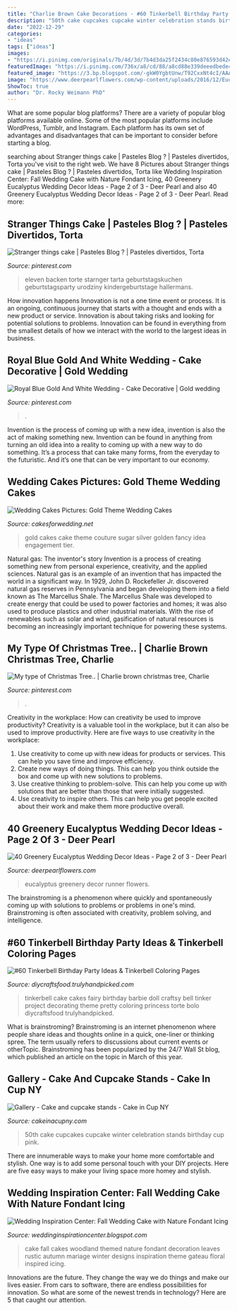 ```yaml
---
title: "Charlie Brown Cake Decorations - #60 Tinkerbell Birthday Party Ideas &amp; Tinkerbell Coloring Pages"
description: "50th cake cupcakes cupcake winter celebration stands birthday cup pink"
date: "2022-12-29"
categories:
- "ideas"
tags: ["ideas"]
images:
- "https://i.pinimg.com/originals/7b/4d/3d/7b4d3da25f2434c80e876593d42ea199.jpg"
featuredImage: "https://i.pinimg.com/736x/a8/cd/88/a8cd88e339deeedbede4863340f1d889.jpg"
featured_image: "https://3.bp.blogspot.com/-gkW0YgbtUnw/T92CxxNt4cI/AAAAAAAAAZ8/Q_YKqElf-08/s1600/Fall+Wedding+Cake+with+Floral+Decoration.jpg"
image: "https://www.deerpearlflowers.com/wp-content/uploads/2016/12/Eucalyptus-wedding-runner-via-Edyta-Szyszlo.jpg"
ShowToc: true
author: "Dr. Rocky Weimann PhD"
---
```



What are some popular blog platforms?
There are a variety of popular blog platforms available online. Some of the most popular platforms include WordPress, Tumblr, and Instagram. Each platform has its own set of advantages and disadvantages that can be important to consider before starting a blog.

	

		
searching about Stranger things cake | Pasteles Blog ? | Pasteles divertidos, Torta you've visit to the right web. We have 8 Pictures about Stranger things cake | Pasteles Blog ? | Pasteles divertidos, Torta like Wedding Inspiration Center: Fall Wedding Cake with Nature Fondant Icing, 40 Greenery Eucalyptus Wedding Decor Ideas - Page 2 of 3 - Deer Pearl and also 40 Greenery Eucalyptus Wedding Decor Ideas - Page 2 of 3 - Deer Pearl. Read more:
		
    
## Stranger Things Cake | Pasteles Blog ? | Pasteles Divertidos, Torta

<img loading=lazy src="https://i.pinimg.com/736x/a8/cd/88/a8cd88e339deeedbede4863340f1d889.jpg" onerror="this.onerror=null;this.src='https://tse3.mm.bing.net/th?id=OIP.GlJDlccOwYSh624NPYIaBgHaJ3&amp;pid=15.1';" alt="Stranger things cake | Pasteles Blog ? | Pasteles divertidos, Torta">

_Source: pinterest.com_

>eleven backen torte starnger tarta geburtstagskuchen geburtstagsparty urodziny kindergeburtstage hallermans. 

	

How innovation happens
Innovation is not a one time event or process. It is an ongoing, continuous journey that starts with a thought and ends with a new product or service. Innovation is about taking risks and looking for potential solutions to problems. Innovation can be found in everything from the smallest details of how we interact with the world to the largest ideas in business.

    
## Royal Blue Gold And White Wedding - Cake Decorative | Gold Wedding

<img loading=lazy src="https://i.pinimg.com/originals/aa/32/83/aa32835e78c9d66dcd4bf2d970c02118.jpg" onerror="this.onerror=null;this.src='https://tse4.mm.bing.net/th?id=OIP.phZgTfgNNU7Bm4h4O7IGDAHaLI&amp;pid=15.1';" alt="Royal Blue Gold And White Wedding - Cake Decorative | Gold wedding">

_Source: pinterest.com_

>. 

	

Invention is the process of coming up with a new idea, invention is also the act of making something new. Invention can be found in anything from turning an old idea into a reality to coming up with a new way to do something. It’s a process that can take many forms, from the everyday to the futuristic. And it’s one that can be very important to our economy.

    
## Wedding Cakes Pictures: Gold Theme Wedding Cakes

<img loading=lazy src="http://2.bp.blogspot.com/-5yBL-cIujbk/T8glfyF8ElI/AAAAAAAAG70/8AyPJ6nYOvk/s1600/gold-wedding-cake-idea.jpg" onerror="this.onerror=null;this.src='https://tse4.mm.bing.net/th?id=OIP.L7Sm3mMJa2zAmxcNAxdhMwAAAA&amp;pid=15.1';" alt="Wedding Cakes Pictures: Gold Theme Wedding Cakes">

_Source: cakesforwedding.net_

>gold cakes cake theme couture sugar silver golden fancy idea engagement tier. 

	

Natural gas: The inventor's story
Invention is a process of creating something new from personal experience, creativity, and the applied sciences. Natural gas is an example of an invention that has impacted the world in a significant way. In 1929, John D. Rockefeller Jr. discovered natural gas reserves in Pennsylvania and began developing them into a field known as The Marcellus Shale. The Marcellus Shale was developed to create energy that could be used to power factories and homes; it was also used to produce plastics and other industrial materials. With the rise of renewables such as solar and wind, gasification of natural resources is becoming an increasingly important technique for powering these systems.

    
## My Type Of Christmas Tree.. | Charlie Brown Christmas Tree, Charlie

<img loading=lazy src="https://i.pinimg.com/originals/7b/4d/3d/7b4d3da25f2434c80e876593d42ea199.jpg" onerror="this.onerror=null;this.src='https://tse4.mm.bing.net/th?id=OIP.GlbhMq0vgmJIuqnJBdUN8wHaKu&amp;pid=15.1';" alt="My type of Christmas Tree.. | Charlie brown christmas tree, Charlie">

_Source: pinterest.com_

>. 

	

Creativity in the workplace: How can creativity be used to improve productivity?
Creativity is a valuable tool in the workplace, but it can also be used to improve productivity. Here are five ways to use creativity in the workplace: 
1. Use creativity to come up with new ideas for products or services. This can help you save time and improve efficiency. 
2. Create new ways of doing things. This can help you think outside the box and come up with new solutions to problems. 
3. Use creative thinking to problem-solve. This can help you come up with solutions that are better than those that were initially suggested. 
4. Use creativity to inspire others. This can help you get people excited about their work and make them more productive overall. 

    
## 40 Greenery Eucalyptus Wedding Decor Ideas - Page 2 Of 3 - Deer Pearl

<img loading=lazy src="https://www.deerpearlflowers.com/wp-content/uploads/2016/12/Eucalyptus-wedding-runner-via-Edyta-Szyszlo.jpg" onerror="this.onerror=null;this.src='https://tse3.mm.bing.net/th?id=OIP.2uv9ZeFOkBsOkYCa7iSmNQHaLH&amp;pid=15.1';" alt="40 Greenery Eucalyptus Wedding Decor Ideas - Page 2 of 3 - Deer Pearl">

_Source: deerpearlflowers.com_

>eucalyptus greenery decor runner flowers. 

	

The brainstroming is a phenomenon where quickly and spontaneously coming up with solutions to problems or problems in one's mind. Brainstroming is often associated with creativity, problem solving, and intelligence.

    
## #60 Tinkerbell Birthday Party Ideas &amp; Tinkerbell Coloring Pages

<img loading=lazy src="https://diycraftsfood.trulyhandpicked.com/wp-content/uploads/2016/05/Tinkerbell-cakes_li.jpg" onerror="this.onerror=null;this.src='https://tse4.mm.bing.net/th?id=OIP.CTGGsyKFhYJrOAgtXuyAjQHaKM&amp;pid=15.1';" alt="#60 Tinkerbell Birthday Party Ideas &amp; Tinkerbell Coloring Pages">

_Source: diycraftsfood.trulyhandpicked.com_

>tinkerbell cake cakes fairy birthday barbie doll craftsy bell tinker project decorating theme pretty coloring princess torte bolo diycraftsfood trulyhandpicked. 

	

What is brainstroming?
Brainstroming is an internet phenomenon where people share ideas and thoughts online in a quick, one-liner or thinking spree. The term usually refers to discussions about current events or otherTopic. Brainstroming has been popularized by the 24/7 Wall St blog, which published an article on the topic in March of this year.

    
## Gallery - Cake And Cupcake Stands - Cake In Cup NY

<img loading=lazy src="http://cakeinacupny.com/wp-content/uploads/2011/07/Fabulous-50th-3307.jpg" onerror="this.onerror=null;this.src='https://tse2.mm.bing.net/th?id=OIP.tzdxrN2DVRJs2W4C8ZbaFQHaLM&amp;pid=15.1';" alt="Gallery - Cake and cupcake stands - Cake in Cup NY">

_Source: cakeinacupny.com_

>50th cake cupcakes cupcake winter celebration stands birthday cup pink. 

	

There are innumerable ways to make your home more comfortable and stylish. One way is to add some personal touch with your DIY projects. Here are five easy ways to make your living space more homey and stylish.

    
## Wedding Inspiration Center: Fall Wedding Cake With Nature Fondant Icing

<img loading=lazy src="https://3.bp.blogspot.com/-gkW0YgbtUnw/T92CxxNt4cI/AAAAAAAAAZ8/Q_YKqElf-08/s1600/Fall+Wedding+Cake+with+Floral+Decoration.jpg" onerror="this.onerror=null;this.src='https://tse2.mm.bing.net/th?id=OIP.bNSS8_2IkbYaEF-hPWfiewAAAA&amp;pid=15.1';" alt="Wedding Inspiration Center: Fall Wedding Cake with Nature Fondant Icing">

_Source: weddinginspirationcenter.blogspot.com_

>cake fall cakes woodland themed nature fondant decoration leaves rustic autumn mariage winter designs inspiration theme gateau floral inspired icing. 

	

Innovations are the future. They change the way we do things and make our lives easier. From cars to software, there are endless possibilities for innovation. So what are some of the newest trends in technology? Here are 5 that caught our attention.

